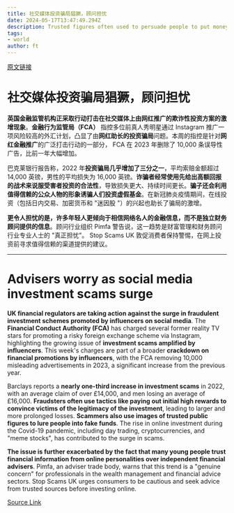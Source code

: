 ```yaml
---
title: 社交媒体投资骗局猖獗，顾问担忧
date: 2024-05-17T13:47:49.294Z
description: Trusted figures often used to persuade people to put money into fraudulent schemes
tags: 
- world
author: ft
---
```


[原文链接](https://ft.com/content/6f5055fc-08f6-4d83-9b66-414f7f09971e)

# 社交媒体投资骗局猖獗，顾问担忧

**英国金融监管机构正采取行动打击在社交媒体上由网红推广的欺诈性投资方案的激增现象**。**金融行为监管局（FCA）** 指控多位前真人秀明星通过 Instagram 推广一项风险较高的外汇计划，凸显了由**网红助长的投资骗局**问题。本周的指控是针对**网红金融推广**的广泛打击行动的一部分， FCA 在 2023 年删除了 10,000 条误导性广告，比前一年大幅增加。

巴克莱银行报告称，2022 年**投资骗局几乎增加了三分之一**，平均索赔金额超过 14,000 英镑，男性的平均损失为 16,000 英镑。**诈骗者经常使用先给出高额回报的战术来说服受害者投资的合法性**，导致损失更大、持续时间更长。**骗子还会利用值得信赖的公众人物的形象诱骗人们投资虚假基金**。在新冠肺炎疫情期间，在线投资（包括日内交易、加密货币和 "迷因股 "）的兴起也助长了骗局的激增。

**更令人担忧的是，许多年轻人更倾向于相信网络名人的金融信息，而不是独立财务顾问提供的信息**。顾问行业组织 Pimfa 警告说，这一趋势是财富管理和财务顾问行业专业人士的 "真正担忧"。 Stop Scams UK 敦促消费者保持警惕，在网上投资前寻求值得信赖的渠道提供的建议。

---

# Advisers worry as social media investment scams surge

**UK financial regulators are taking action against the surge in fraudulent investment schemes promoted by influencers on social media**. The **Financial Conduct Authority (FCA)** has charged several former reality TV stars for promoting a risky foreign exchange scheme via Instagram, highlighting the growing issue of **investment scams amplified by influencers**. This week's charges are part of a broader **crackdown on financial promotions by influencers**, with the FCA removing 10,000 misleading advertisements in 2023, a significant increase from the previous year. 

Barclays reports a **nearly one-third increase in investment scams** in 2022, with an average claim of over £14,000, and men losing an average of £16,000. **Fraudsters often use tactics like paying out initial high rewards to convince victims of the legitimacy of the investment**, leading to larger and more prolonged losses. **Scammers also use images of trusted public figures to lure people into fake funds**. The rise in online investment during the Covid-19 pandemic, including day trading, cryptocurrencies, and "meme stocks", has contributed to the surge in scams. 

**The issue is further exacerbated by the fact that many young people trust financial information from online personalities over independent financial advisers**. Pimfa, an adviser trade body, warns that this trend is a "genuine concern" for professionals in the wealth management and financial advice sectors. Stop Scams UK urges consumers to be cautious and seek advice from trusted sources before investing online.

[Source Link](https://ft.com/content/6f5055fc-08f6-4d83-9b66-414f7f09971e)

